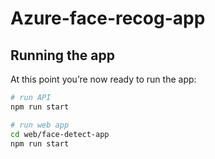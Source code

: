 # Azure-face-recog-app
 
## Running the app

At this point you’re now ready to run the app:

``` bash 
# run API
npm run start

# run web app
cd web/face-detect-app
npm run start

```
